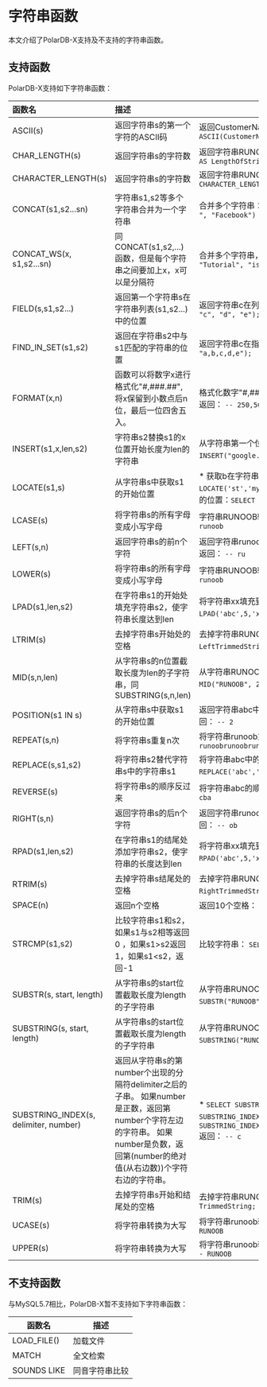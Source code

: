 字符串函数 
==========================

本文介绍了PolarDB-X支持及不支持的字符串函数。

支持函数 
-------------------------

PolarDB-X支持如下字符串函数：


| 函数名                                   | 描述                                                                                                                                |                                                                                                                                                                                                                  示例                                                                                                                                                                                                                   |
|:--------------------------------------|:----------------------------------------------------------------------------------------------------------------------------------|---------------------------------------------------------------------------------------------------------------------------------------------------------------------------------------------------------------------------------------------------------------------------------------------------------------------------------------------------------------------------------------------------------------------------------------|
| ASCII(s)                              | 返回字符串s的第一个字符的ASCII码                                                                                                               | 返回CustomerName字段第一个字母的ASCII码： `SELECT ASCII(CustomerName) AS NumCodeOfFirstChar FROM Customers;`                                                                                                                                                                                                                                                                                                                                      |
| CHAR_LENGTH(s)                        | 返回字符串s的字符数                                                                                                                        | 返回字符串RUNOOB的字符数： `SELECT CHAR_LENGTH("RUNOOB") AS LengthOfString;`                                                                                                                                                                                                                                                                                                                                                                    |
| CHARACTER_LENGTH(s)                   | 返回字符串s的字符数                                                                                                                        | 返回字符串RUNOOB的字符数： `SELECT CHARACTER_LENGTH("RUNOOB") AS LengthOfString;`                                                                                                                                                                                                                                                                                                                                                               |
| CONCAT(s1,s2...sn)                    | 字符串s1,s2等多个字符串合并为一个字符串                                                                                                            | 合并多个字符串： `SELECT CONCAT("SQL ", "Runoob ", "Gooogle ", "Facebook") AS ConcatenatedString;`                                                                                                                                                                                                                                                                                                                                            |
| CONCAT_WS(x, s1,s2...sn)              | 同CONCAT(s1,s2,...)函数，但是每个字符串之间要加上x，x可以是分隔符                                                                                        | 合并多个字符串，并添加分隔符： `SELECT CONCAT_WS("-", "SQL", "Tutorial", "is", "fun!") AS ConcatenatedString;`                                                                                                                                                                                                                                                                                                                                       |
| FIELD(s,s1,s2...)                     | 返回第一个字符串s在字符串列表(s1,s2...)中的位置                                                                                                     | 返回字符串c在列表值中的位置： `SELECT FIELD("c", "a", "b", "c", "d", "e");`                                                                                                                                                                                                                                                                                                                                                                         |
| FIND_IN_SET(s1,s2)                    | 返回在字符串s2中与s1匹配的字符串的位置                                                                                                             | 返回字符串c在指定字符串中的位置： `SELECT FIND_IN_SET("c", "a,b,c,d,e");`                                                                                                                                                                                                                                                                                                                                                                             |
| FORMAT(x,n)                           | 函数可以将数字x进行格式化"#,###.##", 将x保留到小数点后n位，最后一位四舍五入。                                                                                    | 格式化数字"#,###.##"形式： `SELECT FORMAT(250500.5634, 2); ` 返回： `-- 250,500.56`                                                                                                                                                                                                                                                                                                                         |
| INSERT(s1,x,len,s2)                   | 字符串s2替换s1的x位置开始长度为len的字符串                                                                                                         | 从字符串第一个位置开始的6个字符替换为 runoob： `SELECT INSERT("google.com", 1, 6, "runoob"); ` 返回： `-- runoob.com`                                                                                                                                                                                                                                                                                                  |
| LOCATE(s1,s)                          | 从字符串s中获取s1的开始位置                                                                                                                   | * 获取b在字符串abc中的位置：`SELECT LOCATE('st','myteststring');` 返回： `-- 5`   * 返回字符串abc中b的位置：`SELECT LOCATE('b', 'abc');` 返回： `-- 2`                                                                                                                                    |
| LCASE(s)                              | 将字符串s的所有字母变成小写字母                                                                                                                  | 字符串RUNOOB转换为小写： `SELECT LCASE('RUNOOB');` 返回： `-- runoob`                                                                                                                                                                                                                                                                                                                                        |
| LEFT(s,n)                             | 返回字符串s的前n个字符                                                                                                                      | 返回字符串runoob中的前两个字符： `SELECT LEFT('runoob',2);` 返回： `-- ru`                                                                                                                                                                                                                                                                                                                                       |
| LOWER(s)                              | 将字符串s的所有字母变成小写字母                                                                                                                  | 字符串RUNOOB转换为小写： `SELECT LOWER('RUNOOB');` `-- runoob`                                                                                                                                                                                                                                                                                                                                                            |
| LPAD(s1,len,s2)                       | 在字符串s1的开始处填充字符串s2，使字符串长度达到len                                                                                                     | 将字符串xx填充到abc字符串的开始处： `SELECT LPAD('abc',5,'xx')` 返回： `-- xxabc`                                                                                                                                                                                                                                                                                                                                  |
| LTRIM(s)                              | 去掉字符串s开始处的空格                                                                                                                      | 去掉字符串RUNOOB开始处的空格： `SELECT LTRIM("RUNOOB") AS LeftTrimmedString;` 返回： `-- RUNOOB`                                                                                                                                                                                                                                                                                                                |
| MID(s,n,len)                          | 从字符串s的n位置截取长度为len的子字符串，同SUBSTRING(s,n,len)                                                                                        | 从字符串RUNOOB中的第2个位置截取3个 字符： `SELECT MID("RUNOOB", 2, 3) AS ExtractString;` 返回： `-- UNO`                                                                                                                                                                                                                                                                                                            |
| POSITION(s1 IN s)                     | 从字符串s中获取s1的开始位置                                                                                                                   | 返回字符串abc中b的位置： `SELECT POSITION('b' in 'abc');` 返回： `-- 2`                                                                                                                                                                                                                                                                                                                                       |
| REPEAT(s,n)                           | 将字符串s重复n次                                                                                                                         | 将字符串runoob重复三次： `SELECT REPEAT('runoob',3;` 返回： `-- runoobrunoobrunoob`                                                                                                                                                                                                                                                                                                                          |
| REPLACE(s,s1,s2)                      | 将字符串s2替代字符串s中的字符串s1                                                                                                               | 将字符串abc中的字符a替换为字符x： `SELECT REPLACE('abc','a','x');` 返回： `--xbc`                                                                                                                                                                                                                                                                                                                                 |
| REVERSE(s)                            | 将字符串s的顺序反过来                                                                                                                       | 将字符串abc的顺序反过来： `SELECT REVERSE('abc'); ` 返回： `-- cba`                                                                                                                                                                                                                                                                                                                                            |
| RIGHT(s,n)                            | 返回字符串s的后n个字符                                                                                                                      | 返回字符串runoob的后两个字符： `SELECT RIGHT('runoob',2);` 返回： `-- ob`                                                                                                                                                                                                                                                                                                                                       |
| RPAD(s1,len,s2)                       | 在字符串s1的结尾处添加字符串s2，使字符串的长度达到len                                                                                                    | 将字符串xx填充到abc字符串的结尾处： `SELECT RPAD('abc',5,'xx');` 返回： `-- abcxx`                                                                                                                                                                                                                                                                                                                                 |
| RTRIM(s)                              | 去掉字符串s结尾处的空格                                                                                                                      | 去掉字符串RUNOOB的末尾空格： `SELECT RTRIM("RUNOOB") AS RightTrimmedString;` 返回： `-- RUNOOB`                                                                                                                                                                                                                                                                                                                |
| SPACE(n)                              | 返回n个空格                                                                                                                            | 返回10个空格： `SELECT SPACE(10);`                                                                                                                                                                                                                                                                                                                                                                                                          |
| STRCMP(s1,s2)                         | 比较字符串s1和s2，如果s1与s2相等返回0 ，如果s1>s2返回1，如果s1&lt;s2，返回-1                                                                                | 比较字符串： `SELECT STRCMP("runoob", "runoob");` 返回： `-- 0`                                                                                                                                                                                                                                                                                                                                           |
| SUBSTR(s, start, length)              | 从字符串s的start位置截取长度为length的子字符串                                                                                                     | 从字符串RUNOOB中的第2个位置截取3个 字符： `SELECT SUBSTR("RUNOOB", 2, 3) AS ExtractString; ` 返回： `-- UNO`                                                                                                                                                                                                                                                                                                        |
| SUBSTRING(s, start, length)           | 从字符串s的start位置截取长度为length的子字符串                                                                                                     | 从字符串RUNOOB中的第2个位置截取3个 字符： `SELECT SUBSTRING("RUNOOB", 2, 3) AS ExtractString;` 返回： `-- UNO`                                                                                                                                                                                                                                                                                                      |
| SUBSTRING_INDEX(s, delimiter, number) | 返回从字符串s的第number个出现的分隔符delimiter之后的子串。 如果number是正数，返回第number个字符左边的字符串。 如果number是负数，返回第(number的绝对值(从右边数))个字符右边的字符串。 | * `SELECT SUBSTRING_INDEX('a*b','*',1);` 返回： `-- a`   * `SUBSTRING_INDEX('a*b','*',-1);` 返回： `-- b`   * `SUBSTRING_INDEX(SUBSTRING_INDEX('a*b*c*d*e','*',3),'*',-1);` 返回： `-- c`    |
| TRIM(s)                               | 去掉字符串s开始和结尾处的空格                                                                                                                   | 去掉字符串RUNOOB的首尾空格： `SELECT TRIM('RUNOOB') AS TrimmedString;`                                                                                                                                                                                                                                                                                                                                                           |
| UCASE(s)                              | 将字符串转换为大写                                                                                                                         | 将字符串runoob转换为大写： `SELECT UCASE("runoob");` 返回： `-- RUNOOB`                                                                                                                                                                                                                                                                                                                       |
| UPPER(s)                              | 将字符串转换为大写                                                                                                                         | 将字符串runoob转换为大写： `SELECT UPPER("runoob"); ` 返回： `-- RUNOOB`                                                                                                                                                                                                                                                                                                                      |



不支持函数 
--------------------------

与MySQL5.7相比，PolarDB-X暂不支持如下字符串函数：


|     函数名     |   描述    |
|-------------|---------|
| LOAD_FILE() | 加载文件    |
| MATCH       | 全文检索    |
| SOUNDS LIKE | 同音字符串比较 |


